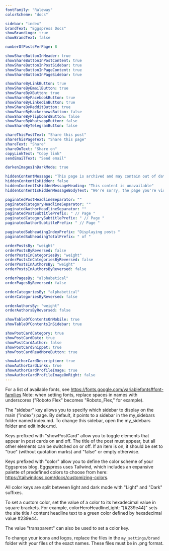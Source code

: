 ```yaml
---
fontFamily: "Raleway"
colorScheme: "docs"

sidebar: "index"
brandText: "Eggspress Docs"
showBrandLogo: true
showBrandText: false

numberOfPostsPerPage: 8  

showShareButtonInHeader: true
showShareButtonInPostContent: true
showShareButtonInPostSidebar: true
showShareButtonInPageContent: true
showShareButtonInPageSidebar: true

showShareByLinkButton: true
showShareByEmailButton: true
showShareByXButton: true
showShareByFacebookButton: true
showShareByLinkedinButton: true
showShareByRedditButton: true
showShareByHackernewsButton: false
showShareByFlipboardButton: false
showShareByWhatsappButton: false
showShareByTelegramButton: false

shareThisPostText: "Share this post"
shareThisPageText: "Share this page"
shareText: "Share"
shareOnText: "Share on"
copyLinkText: "Copy link"
sendEmailText: "Send email"

darkenImagesInDarkMode: true

hiddenContentMessage: "This page is archived and may contain out of date information"
hiddenContentIsHidden: false
hiddenContentIsHiddenMessageHeading: "This content is unavailable"
hiddenContentIsHiddenMessageBodyText: "We're sorry, the page you're visiting is no longer available."

paginatedPostHeadlineSeparator: ""
paginatedCategoryHeadlineSeparator: ""
paginatedAuthorHeadlineSeparator: ""
paginatedPostSubtitlePrefix: " // Page "
paginatedCategorySubtitlePrefix: " // Page "
paginatedAuthorSubtitlePrefix: " // Page "

paginatedSubheadingIndexPrefix: "Displaying posts "
paginatedSubheadingTotalPrefix: " of "

orderPostsBy: "weight"
orderPostsByReversed: false
orderPostsInCategoriesBy: "weight"
orderPostsInCategoriesByReversed: false
orderPostsInAuthorsBy: "weight"
orderPostsInAuthorsByReversed: false

orderPagesBy: "alphabetical"
orderPagesByReversed: false

orderCategoriesBy: "alphabetical"
orderCategoriesByReversed: false

orderAuthorsBy: "weight"
orderAuthorsByReversed: false

showTableOfContentsOnMobile: true
showTableOfContentsInSidebar: true

showPostCardCategory: true
showPostCardDate: true
showPostCardAuthor: false
showPostCardSnippet: true
showPostCardReadMoreButton: true

showAuthorCardDescription: true
showAuthorCardLinks: true
showAuthorCardProfileImage: true
showAuthorCardProfileImageOnRight: false
---
```


For a list of available fonts, see https://fonts.google.com/variablefonts#font-families
Note: when setting fonts, replace spaces in names with underscores ("Roboto Flex" becomes "Roboto_Flex," for example).

The "sidebar" key allows you to specify which sidebar to display on the main ("index") page. By default, it points to a sidebar in the my_sidebars folder named index.md. To change this sidebar, open the my_sidebars folder and edit index.md.

Keys prefixed with "showPostCard" allow you to toggle elements that appear in post cards on and off. The title of the post must appear, but all other elements can be switched on or off. If an item is on, it should be set to "true" (without quotation marks) and "false" or empty otherwise.

Keys prefixed with "color" allow you to define the color scheme of your Eggspress blog. Eggspress uses Tailwind, which includes an expansive palette of predefined colors to choose from here: https://tailwindcss.com/docs/customizing-colors.

All color keys are split between light and dark mode with "Light" and "Dark" suffixes.

To set a custom color, set the value of a color to its hexadecimal value in square brackets. For example, colorHeroHeadlineLight: "[#239e44]" sets the site title / content headline text to a green color defined by hexadecimal value #239e44.

The value "transparent" can also be used to set a color key.

To change your icons and logos, replace the files in the `my_settings/brand` folder with your files of the exact names. These files must be in .png format.
